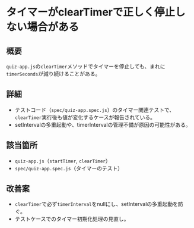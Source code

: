# タイマーがclearTimerで正しく停止しない場合がある

## 概要
`quiz-app.js`の`clearTimer`メソッドでタイマーを停止しても、まれに`timerSeconds`が減り続けることがある。

## 詳細
- テストコード（`spec/quiz-app.spec.js`）のタイマー関連テストで、`clearTimer`実行後も値が変化するケースが報告されている。
- setIntervalの多重起動や、timerIntervalの管理不備が原因の可能性がある。

## 該当箇所
- `quiz-app.js`（`startTimer`, `clearTimer`）
- `spec/quiz-app.spec.js`（タイマーのテスト）

## 改善案
- `clearTimer`で必ず`timerInterval`をnullにし、setIntervalの多重起動を防ぐ。
- テストケースでのタイマー初期化処理の見直し。

